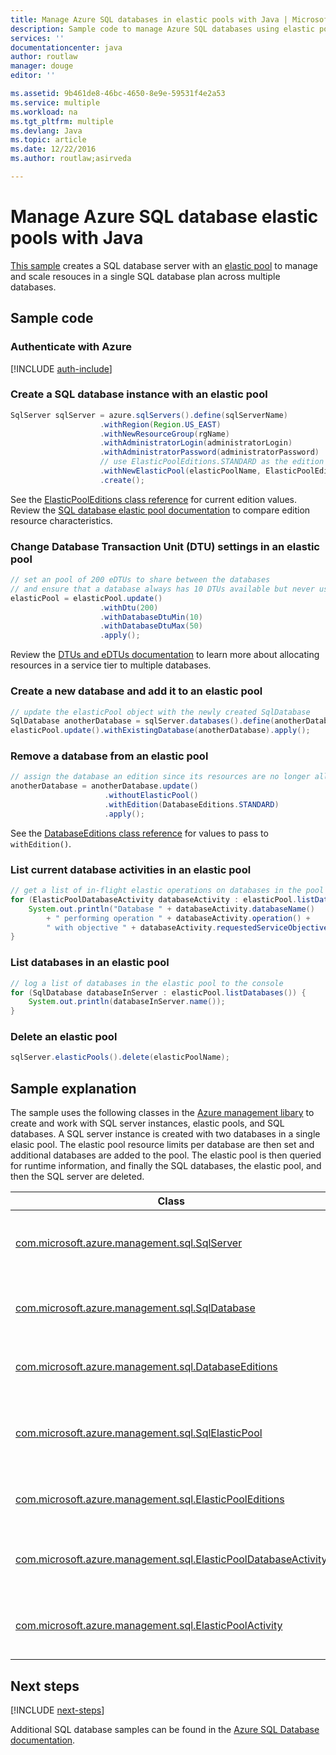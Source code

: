 ```yaml
---
title: Manage Azure SQL databases in elastic pools with Java | Microsoft Docs
description: Sample code to manage Azure SQL databases using elastic pools in your Java code
services: ''
documentationcenter: java
author: routlaw
manager: douge
editor: ''

ms.assetid: 9b461de8-46bc-4650-8e9e-59531f4e2a53
ms.service: multiple
ms.workload: na
ms.tgt_pltfrm: multiple
ms.devlang: Java
ms.topic: article
ms.date: 12/22/2016
ms.author: routlaw;asirveda

---
```


# Manage Azure SQL database elastic pools with Java

[This sample](https://github.com/Azure-Samples/sql-database-java-manage-sql-dbs-in-elastic-pool) creates a SQL database server with an [elastic pool](https://docs.microsoft.com/en-us/azure/sql-database/sql-database-elastic-pool) to manage and scale resouces in a single SQL database plan across multiple databases. 

## Sample code

### Authenticate with Azure

[!INCLUDE [auth-include](_shared/auth-include.md)]

### Create a SQL database instance with an elastic pool

```java
SqlServer sqlServer = azure.sqlServers().define(sqlServerName)
                    .withRegion(Region.US_EAST)
                    .withNewResourceGroup(rgName)
                    .withAdministratorLogin(administratorLogin)
                    .withAdministratorPassword(administratorPassword)
                    // use ElasticPoolEditions.STANDARD as the edition and creating two databases
                    .withNewElasticPool(elasticPoolName, ElasticPoolEditions.STANDARD, database1Name, database2Name)
                    .create();
```

See the [ElasticPoolEditions class reference](https://docs.microsoft.com/en-us/java/api/com.microsoft.azure.management.sql._elastic_pool_editions) for current edition values. Review the [SQL database elastic pool documentation](https://docs.microsoft.com/en-us/azure/sql-database/sql-database-elastic-pool) to compare edition resource characteristics. 

### Change Database Transaction Unit (DTU) settings in an elastic pool

```java
// set an pool of 200 eDTUs to share between the databases
// and ensure that a database always has 10 DTUs available but never uses more than 50
elasticPool = elasticPool.update()
                    .withDtu(200)
                    .withDatabaseDtuMin(10)
                    .withDatabaseDtuMax(50)
                    .apply();
```

Review the [DTUs and eDTUs documentation](https://docs.microsoft.com/en-us/azure/sql-database/sql-database-what-is-a-dtu) to learn more about allocating resources in a service tier to multiple databases.

### Create a new database and add it to an elastic pool

```java
// update the elasticPool object with the newly created SqlDatabase
SqlDatabase anotherDatabase = sqlServer.databases().define(anotherDatabaseName).create();
elasticPool.update().withExistingDatabase(anotherDatabase).apply();            
```

### Remove a database from an elastic pool
```java
// assign the database an edition since its resources are no longer allocated by the pool 
anotherDatabase = anotherDatabase.update()
                     .withoutElasticPool()
                     .withEdition(DatabaseEditions.STANDARD)
                     .apply();
```

See the [DatabaseEditions class reference](https://docs.microsoft.com/en-us/java/api/com.microsoft.azure.management.sql._database_editions) for values to pass to `withEdition()`.

### List current database activities in an elastic pool
```java
// get a list of in-flight elastic operations on databases in the pool and log them 
for (ElasticPoolDatabaseActivity databaseActivity : elasticPool.listDatabaseActivities()) {
    System.out.println("Database " + databaseActivity.databaseName() 
        + " performing operation " + databaseActivity.operation() + 
        " with objective " + databaseActivity.requestedServiceObjective());
}
```

### List databases in an elastic pool
```java
// log a list of databases in the elastic pool to the console
for (SqlDatabase databaseInServer : elasticPool.listDatabases()) {
    System.out.println(databaseInServer.name());
}
```

### Delete an elastic pool
```java
sqlServer.elasticPools().delete(elasticPoolName);
```

## Sample explanation

The sample uses the following classes in the [Azure management libary](https://github.com/Azure/azure-sdk-for-java) to create and work with SQL server instances, elastic pools, and SQL databases. A SQL server instance is created with two databases in a single elasic pool. The elastic pool resource limits per database are then set and additional databases are added to the pool. The elastic pool is then queried for runtime information, and finally the SQL databases, the elastic pool, and then the SQL server are deleted.

| Class | Notes |
|-------|-------|
| [com.microsoft.azure.management.sql.SqlServer](https://docs.microsoft.com/en-us/java/api/com.microsoft.azure.management.sql._sql_server) | SQL Server instance in Azure created by `azure.sqlServers().define()...create() fluent chain. Provides methods to create elastic pools and databases in the created instance. 
| [com.microsoft.azure.management.sql.SqlDatabase](https://docs.microsoft.com/en-us/java/api/com.microsoft.azure.management.sql._sql_database) | Client side object representing a SQL database. Instances created through 'sqlServer().define()...create()` are created in Azure and their representation returned from the `create()`. 
| [com.microsoft.azure.management.sql.DatabaseEditions](https://docs.microsoft.com/en-us/java/api/com.microsoft.azure.management.sql._database_editions) | Constant static fields used to set database resources when creating a database outside of an elastic pool or when moving a database out of an elastic pool  
| [com.microsoft.azure.management.sql.SqlElasticPool](https://docs.microsoft.com/en-us/java/api/com.microsoft.azure.management.sql._sql_elastic_pool) | Created from the `withNewElasticPool()` section of the fluent chain that created the SqlServer in Azure. Provides methods to set resource limits for databases running in the elastic pool and for the elastic pool itself. 
| [com.microsoft.azure.management.sql.ElasticPoolEditions](https://docs.microsoft.com/en-us/java/api/com.microsoft.azure.management.sql._elastic_pool_editions) | Class of constant fields defining the resources available to an elastic pool. See [SQL database elastic pool documentation](https://docs.microsoft.com/en-us/azure/sql-database/sql-database-elastic-pool) for tier details. 
| [com.microsoft.azure.management.sql.ElasticPoolDatabaseActivity](https://docs.microsoft.com/en-us/java/api/com.microsoft.azure.management.sql._elastic_pool_database_activity) | Retreived from `SqlElasticPool.listDatabaseActivities()`. Each object of this type represents an activity performed on a database in the elastic pool.
| [com.microsoft.azure.management.sql.ElasticPoolActivity](https://docs.microsoft.com/en-us/java/api/com.microsoft.azure.management.sql._elastic_pool_activity) | Retrieved in a List from `SqlElasticPool.listActivities()`. Each of object in the list represents an activity performed on the elastic pool (not the databases in the elastic pool).

## Next steps

[!INCLUDE [next-steps](_shared/next-steps.md)]

Additional SQL database samples can be found in the [Azure SQL Database documentation](https://docs.microsoft.com/en-us/azure/sql-database/).